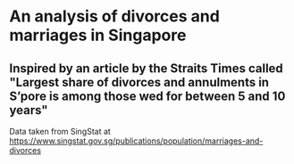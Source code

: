 # An analysis of divorces and marriages in Singapore
## Inspired by an article by the Straits Times called "Largest share of divorces and annulments in S’pore is among those wed for between 5 and 10 years"

Data taken from SingStat at https://www.singstat.gov.sg/publications/population/marriages-and-divorces
